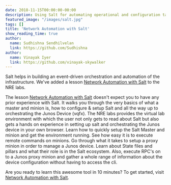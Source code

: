 ```yaml
---
date: 2018-11-15T00:00:00-00:00
description: Using Salt for automating operational and configuration tasks.
featured_image: "/images/salt.jpg"
tags: []
title: 'Network Automation with Salt'
show_reading_time: true
author:
  name: Sudhishna Sendhilvelan
  link: https://github.com/Sudhishna
author:
  name: Vinayak Iyer
  link: https://github.com/vinayak-skywalker
---
```


Salt helps in building an event-driven orchestration and automation of the infrastructure. We've added a lesson [Network Automation with Salt](https://labs.networkreliability.engineering/labs/?lessonId=30&lessonStage=1) to the NRE labs.

The lesson [Network Automation with Salt](https://labs.networkreliability.engineering/labs/?lessonId=30&lessonStage=1) doesn't expect you to have any prior experience with Salt. It walks you through the very basics of what a master and minion is, how to configure & setup Salt and all the way up to orchestrating the Junos Device (vqfx). The NRE labs provides the virtual lab environment with which the user not only gets to read about Salt but also gets a hands on experience in setting up salt and orchestrating the Junos device in your own browser. Learn how to quickly setup the Salt Master and minion and get the environment running. See how easy it is to execute remote commands on minions. Go through what it takes to setup a proxy minion in order to manage a Junos device. Learn about State files and pillars and what their role is in the Salt ecosystem. Also, execute RPC's on to a Junos proxy minion and gather a whole range of information about the device configuration without having to access the cli.

Are you ready  to learn this awesome tool in 10 minutes? To get started, visit [Network Automation with Salt](https://labs.networkreliability.engineering/labs/?lessonId=30&lessonStage=1).
